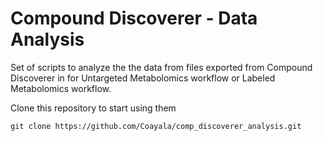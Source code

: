 # Compound Discoverer - Data Analysis

Set of scripts to analyze the the data from files exported from Compound Discoverer in for Untargeted Metabolomics workflow or Labeled Metabolomics workflow.

Clone this repository to start using them

```
git clone https://github.com/Coayala/comp_discoverer_analysis.git
```

